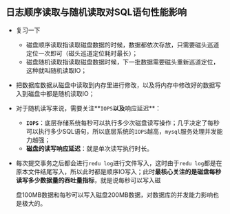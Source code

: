## 日志顺序读取与随机读取对SQL语句性能影响

- 复习一下
  - 磁盘顺序读取指读取磁盘数据的时候，数据都依次存放，只需要磁头巡道定位一次即可（磁头巡道定位耗时最长）；
  - 磁盘随机读取指读取磁盘数据时候，下一批数据需要磁头重新巡道定位，这种就叫随机读取IO；

- 把数据库数据从磁盘中读取到内存里进行修改，以及将内存中修改好的数据写入到磁盘中都是随机读取IO；

- 对于随机读写来说，需要关注**`IOPS`**以及**响应延迟**：

  - **`IOPS`**：底层存储系统每秒可以执行多少次磁盘读写操作；几乎决定了每秒可以执行多少SQL语句，所以底层系统的`IOPS`越高，`mysql`服务处理并发能力越强；
  - **磁盘的读写响应延迟**：就是单次读写执行时长。

- 每次提交事务之后都会进行`redu log`进行文件写入，这时由于`redu log`都是在原本文件结尾写入，所以此时都是顺序IO写入；此时**最核心关注的是磁盘每秒读写多少数据量的吞吐量指标**，就是说每秒可以写入磁

  盘100MB数据和每秒可以写入磁盘200MB数据，对数据库的并发能力影响也是极大的。

